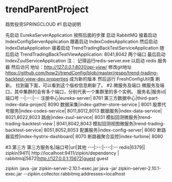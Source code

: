 # trendParentProject
趋势投资SPRINGCLOUD
#1 启动说明

先启动 EurekaServerApplication
按照后面的步骤 启动 RabbitMQ
接着启动 IndexConfigServerApplication
跟着启动 IndexCodesApplication 
然后启动 IndexDataApplication
接着启动 TrendTradingBackTestServiceApplication
随后启动 TrendTradingBackTestViewApplication: 8041,8042 两个端口
最后启动 IndexZuulServiceApplication
注： 记得运行redis-server.exe 以启动 redis 服务器
然后访问 地址：*http://127.0.0.1:8031/api-view/*
修改git地址 https://github.com/how2j/trendConfig/blob/master/respo/trend-trading-backtest-view-dev.properties 成为新的版本
然后运行 FreshConfigUtil类 刷新。
拉到最下面，可以看到这个版权信息刷新了。
#2.微服务及端口
 微服务及端口，其中集群的会有多个端口，分别代表一个集群里的多个实例。
服务名|服务id|端口号
--|:--:|--:
注册中心|eureka-server|	8761
第三方数据中心|third-part-index-data-project|	8090
数据采集|index-gather-store-service	|	8001
股票代号服务|index-codes-service|	8011,8012,8013
数据服务|index-data-service|	8021,8022,8023
路由|index-zuul-service|	8031
模拟回测微服务|trend-trading-backtest-view	|	8041,8042,8043
模拟回测视图微服务|trend-trading-backtest-service|	8051,8052,8053
配置服务|index-config-server|	8060
断路器监控|index-hystrix-dashboard|	8070
断路器聚合监控|index-turbine|	8080

#3.第三方
第三方服务名|端口号|url|其他
---|:--:|---:|:--
redis|6379||
zipkin|9411| http://localhost:9411/zipkin/dependency |
rabbitmq|5672|http://127.0.0.1:15672|guest guest


zipkin :java -jar zipkin-server-2.10.1-exec.jar java -jar zipkin-server-2.10.1-exec.jar --zipkin.collector.rabbitmq.addresses=localhost
